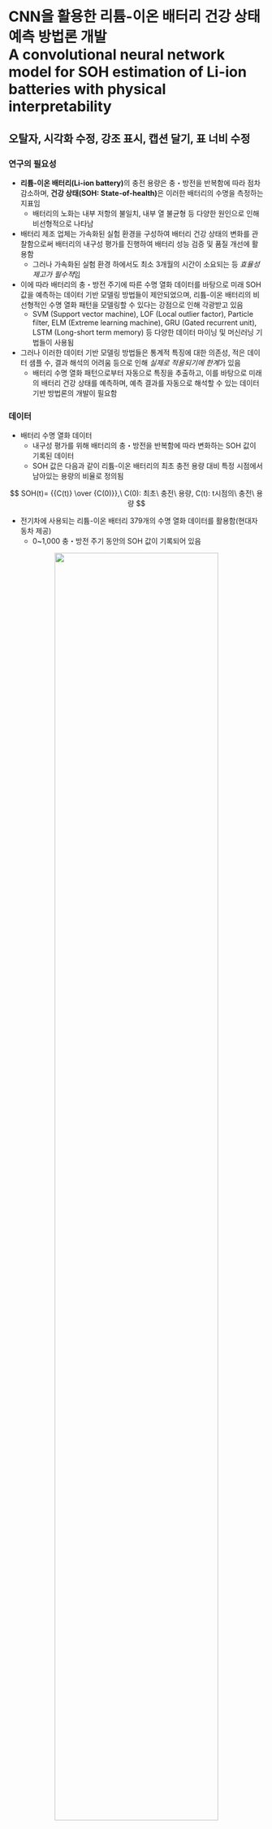 # CNN을 활용한 리튬-이온 배터리 건강 상태 예측 방법론 개발 </br> A convolutional neural network model for SOH estimation of Li-ion batteries with physical interpretability

## 오탈자, 시각화 수정, 강조 표시, 캡션 달기, 표 너비 수정

### 연구의 필요성
- <b>리튬-이온 배터리(Li-ion battery)</b>의 충전 용량은 충・방전을 반복함에 따라 점차 감소하며, <b>건강 상태(SOH: State-of-health)</b>은 이러한 배터리의 수명을 측정하는 지표임
  - 배터리의 노화는 내부 저항의 불일치, 내부 열 불균형 등 다양한 원인으로 인해 비선형적으로 나타남
- 배터리 제조 업체는 가속화된 실험 환경을 구성하여 배터리 건강 상태의 변화를 관찰함으로써 배터리의 내구성 평가를 진행하여 배터리 성능 검증 및 품질 개선에 활용함
  - 그러나 가속화된 실험 환경 하에서도 최소 3개월의 시간이 소요되는 등 <em>효율성 제고가 필수적</em>임
- 이에 따라 배터리의 충・방전 주기에 따른 수명 열화 데이터를 바탕으로 미래 SOH 값을 예측하는 데이터 기반 모델링 방법들이 제안되었으며, 리튬-이온 배터리의 비선형적인 수명 열화 패턴을 모델링할 수 있다는 강점으로 인해 각광받고 있음
  - SVM (Support vector machine), LOF (Local outlier factor), Particle filter, ELM (Extreme learning machine), GRU (Gated recurrent unit), LSTM (Long-short term memory) 등 다양한 데이터 마이닝 및 머신러닝 기법들이 사용됨
- 그러나 이러한 데이터 기반 모델링 방법들은 통계적 특징에 대한 의존성, 적은 데이터 샘플 수, 결과 해석의 어려움 등으로 인해 <em>실제로 적용되기에 한계</em>가 있음
  - 배터리 수명 열화 패턴으로부터 자동으로 특징을 추출하고, 이를 바탕으로 미래의 배터리 건강 상태를 예측하며, 예측 결과를 자동으로 해석할 수 있는 데이터 기반 방법론의 개발이 필요함

### 데이터
- 배터리 수명 열화 데이터
  - 내구성 평가를 위해 배터리의 충・방전을 반복함에 따라 변화하는 SOH 값이 기록된 데이터
  - SOH 값은 다음과 같이 리튬-이온 배터리의 최초 충전 용량 대비 특정 시점에서 남아있는 용량의 비율로 정의됨

$$ SOH(t)= {{C(t)} \over {C(0)}},\ C(0): 최초\ 충전\ 용량, C(t): t시점의\ 충전\ 용량 $$

- 전기차에 사용되는 리튬-이온 배터리 379개의 수명 열화 데이터를 활용함(현대자동차 제공)
  - 0~1,000 충・방전 주기 동안의 SOH 값이 기록되어 있음

<p align="center"><img src="https://github.com/glee2/Markdown-practice/blob/main/2_SOH_estimation/Figure1.jpg?raw=true" width="80%" height="80%"></p>
<p align="center"><u><b> 리튬-이온 배터리 수명 열화 데이터 예시 </b></u></p>

### 방법론
- RP (Recurrence plot), GAF (Gramian angular fields)와 같은 시계열-이미지 변환 방법(time-series imaging methods)을 활용하여 시계열 형태인 배터리 수명 열화 데이터를 이미지 형태의 데이터로 변환함
  - RP: 시계열 데이터 내 값의 변화를 공간 궤적으로 표현하고, 각 공간 궤적에 위치하는 점 사이 거리를 바탕으로 2차원 행렬을 구성하여 이미지 형태로 변환하는 방법
  - GAF: 시계열 데이터의 각 시점의 값 사이의 상관 관계를 극좌표를 기준으로 표현하여 이미지 형태로 변환하는 방법. 시계열 데이터의 값을 각도의 합 또는 차를 이용하여 나타내며, 이에 따라 Gramian angular summation field (GASF)와 Gramian angular difference field (GADF)의 두 가지 방식으로 구분됨
  - 본 연구에서는 RP와 GAF 방법을 통해 배터리 수명 열화 데이터를 다음과 같이 충・방전 주기에 따른 2차원 이미지로 변환함

<p align="center"><img src="https://github.com/glee2/Markdown-practice/blob/main/2_SOH_estimation/Figure2.png?raw=true" width="80%" height="80%"></p>

- 이미지 데이터 처리에 강점이 있는 CNN (Convolutional neural networks)을 활용하여 배터리 수명 열화 데이터의 초기 충・방전 주기(예: 100주기)의 SOH 값을 입력으로, 후기 충・방전 주기(예: 700주기)의 SOH 값을 출력으로 하는 회귀 예측 모델을 구축함
  - CNN 모델에 RP와 GAF 이미지를 병렬로 입력함으로써 미래 SOH 값 예측에 배터리 수명 열화 패턴에 대한 풍부한 정보를 반영하도록 함

<p align="center"><img src="https://github.com/glee2/Markdown-practice/blob/main/2_SOH_estimation/Figure3.png?raw=true" width="80%" height="80%"></p>
<p align="center"><u><b> 배터리 건강 상태 예측을 위한 CNN 모델 구조 </b></u></p>

- CAM (Class activation map) 기법을 도입하여 미래 SOH 값에 영향을 미치는 배터리의 초기 충・방전 주기의 주요한 시계열적 특징을 포착함
  
### 실험 설계
- 배터리 건강 상태 예측 범위
  - 다양한 맥락에서의 배터리 건강 상태 예측에 대한 시사점을 제공하기 위해, 입력과 출력 시점을 달리하여 다양한 예측 범위를 설정하였음

|예측 범위|주기|
|-----|-----|
|입력 시점|50|
||100|
||150|
||200|
||250|
|출력 시점|300|
||500|
||700|

- 예측 성능 평가
  - 다음과 같이 회귀 예측을 위한 성능 평가 지표를 도입하여, 배터리 건강 상태 예측에 대한 성능 평가를 수행함

<p align="center"><img src="https://github.com/glee2/Markdown-practice/blob/main/2_SOH_estimation/MAPE.png?raw=true" width="50%" height="50%"></p>

### 연구 결과
- 기존 데이터 기반 배터리 건강 상태 예측 방법론과의 비교 분석을 실시하여 다음의 성능 평가 결과를 얻었으며, 본 연구에서 제안한 방법론이 대부분의 예측 범위에서 가장 높은 성능을 달성하였음

<p align="center"><img src="https://github.com/glee2/Markdown-practice/blob/main/2_SOH_estimation/Figure4.png?raw=true" width="80%" height="80%"></p>

- CAM 기법을 활용하여 미래 SOH 값에 대한 초기 충・방전 주기의 SOH 값의 영향을 다음과 같이 활성화 맵의 형태로 나타냄
  - 100주기 동안의 SOH 값을 입력으로 하여 700주기 시점의 SOH 값을 예측하는 CNN 모델에 대해 적용한 결과임
  - 최종 시점(700주기)의 SOH 값에 따라 0~0.7, 0.7~0.75, 0.75~0.8, 0.8~0.85, 0.85~1.0의 5가지 배터리 샘플에 대해 활성화 맵을 생성함
- 배터리 건강 상태가 정상인 경우 극초기 충・방전 주기(25~50)의 SOH 값의 영향이 큰 반면, 불량인 경우 중간 시점 충・방전 주기(50~100)의 SOH 값의 영향이 큰 것으로 나타남

<p align="center"><img src="https://github.com/glee2/Markdown-practice/blob/main/2_SOH_estimation/Figure5.png?raw=true" width="80%" height="80%"></p>
